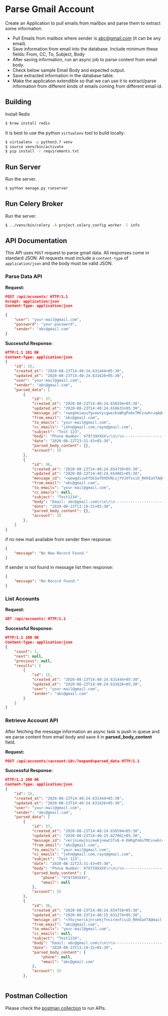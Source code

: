 # Parse Gmail Account

Create an Application to pull emails from mailbox and parse them to extract some information.

* Pull Emails from mailbox where sender is abc@gmail.com (it can be any email).
* Save information from email into the database. Include minimum these fields:
    From, CC, To, Subject, Body
* After saving information, run an async job to parse content from email body.
* Check below sample Email Body and expected output.
* Save extracted information in the database table.
* Make the application extendible so that we can use it to extract/parse information from different kinds of emails coming from different email id.



## Building
Install Redis
```sh
$ brew install redis
```

It is best to use the python `virtualenv` tool to build locally:

```sh
$ virtualenv -p python3.7 venv
$ source venv/bin/activate
$ pip install -r requirements.txt
```

## Run Server
Run the server.
```sh
$ python manage.py runserver
```

## Run Celery Broker
Run the server.
```sh
$ ../venv/bin/celery -A project.celery_config worker -l info
```

## API Documentation

This API uses `POST` request to parse gmail data. All responses come in standard JSON. All requests must include a `content-type` of `application/json` and the body must be valid JSON.

### Parse Data API

**Request:**
```json
POST /api/accounts/ HTTP/1.1
Accept: application/json
Content-Type: application/json

{
    "user": "your-mail@gmail.com",
    "password": "your-password",
    "sender": "abc@gmail.com"
}
```
**Successful Response:**
```json
HTTP/1.1 201 OK
Content-Type: application/json
{
    "id": 15,
    "created_at": "2020-08-23T14:40:24.631444+05:30",
    "updated_at": "2020-08-23T14:40:24.631626+05:30",
    "user": "your-mail@gmail.com",
    "sender": "abc@gmail.com",
    "parsed_data": [
        {
            "id": 37,
            "created_at": "2020-08-23T14:40:24.658594+05:30",
            "updated_at": "2020-08-23T14:40:24.658633+05:30",
            "message_id": "<wegheiwuufgvewtycgweibsWhgPo6xTMCvvwhr=qA@mail.gmail.com>",
            "from_email": "abc@gmail.com",
            "to_emails": "your-mail@gmail.com",
            "cc_emails": "john@gmail.com,rayn@gmail.com",
            "subject": "Test 123",
            "body": "Phone Number: 979739XXXX\r\n\r\n----------------------------------------------------------\r\n\r\nNumber of submissions received\r\n\r\n15/500 this month\r\n\r\nJuly 17th – August 16th\r\n\r\n\r\n--",
            "date": "2020-08-22T23:31:43+05:30",
            "parsed_body_content": {},
            "account": 15
        },
        {
            "id": 36,
            "created_at": "2020-08-23T14:40:24.654758+05:30",
            "updated_at": "2020-08-23T14:40:24.654801+05:30",
            "message_id": "<qewgdicwhfbEIwfbhDVNLsjYVJOTxsiD_RHhEaVTA@mail.gmail.com>",
            "from_email": "abc@gmail.com",
            "to_emails": "your-mail@gmail.com",
            "cc_emails": null,
            "subject": "Test1234",
            "body": "Email: abc@gmail.com\r\n\r\n----------------------------------------------------------\r\n\r\nNumber of submissions received\r\n\r\n15/500 this month\r\n\r\nJuly 17th – August 16th\r\n\r\n\r\n--",
            "date": "2020-08-23T13:19:31+05:30",
            "parsed_body_content": {},
            "account": 15
        },
    ]
}
```

if no new mail available from sender then response:
```json
{
    "message": "No New Record Found."
}
```
if sender is not found in message list then response:
```json
{
    "message": "No Record Found."
}
```

### List Accounts

**Request:**
```json
GET /api/accounts/ HTTP/1.1
```
**Successful Response:**
```json
HTTP/1.1 200 OK
Content-Type: application/json
{
    "count": 1,
    "next": null,
    "previous": null,
    "results": [
        {
            "id": 15,
            "created_at": "2020-08-23T14:40:24.631444+05:30",
            "updated_at": "2020-08-23T14:40:24.631626+05:30",
            "user": "your-mail@gmail.com",
            "sender": "abc@gmail.com"
        }
    ]
}
```

### Retrieve Account API
After fetching the message information an async task is push in queue and we parse content from email body and save it in **parsed_body_content** field.

**Request:**
```json
POST /api/accounts/<account:id>/?expand=parsed_data HTTP/1.1
```
**Successful Response:**
```json
HTTP/1.1 200 OK
Content-Type: application/json
{
    "id": 15,
    "created_at": "2020-08-23T14:40:24.631444+05:30",
    "updated_at": "2020-08-23T14:40:24.631626+05:30",
    "user": "your-mail@gmail.com",
    "sender": "abc@gmail.com",
    "parsed_data": [
        {
            "id": 37,
            "created_at": "2020-08-23T14:40:24.658594+05:30",
            "updated_at": "2020-08-23T14:40:25.027061+05:30",
            "message_id": "<erjniewjnicewkjnewCSTs6-4-EWhgPo6xTMCvvwhr=qA@mail.gmail.com>",
            "from_email": "abc@gmail.com",
            "to_emails": "your-mail@gmail.com",
            "cc_emails": "john@gmail.com,rayn@gmail.com",
            "subject": "Test 123",
            "date": "2020-08-22T23:31:43+05:30",
            "body": "Phone Number: 979739XXXX\r\n\r\n----------------------------------------------------------\r\n\r\nNumber of submissions received\r\n\r\n15/500 this month\r\n\r\nJuly 17th – August 16th\r\n\r\n\r\n--",
            "parsed_body_content": {
                "phone": "979739XXXX",
                "email": null
            },
            "account": 15
        },
        {
            "id": 36,
            "created_at": "2020-08-23T14:40:24.654758+05:30",
            "updated_at": "2020-08-23T14:40:25.031274+05:30",
            "message_id": "<fhvjnerikjnriekjfnvirenfisiD_RHhEaVTA@mail.gmail.com>",
            "from_email": "abc@gmail.com",
            "to_emails": "your-mail@gmail.com",
            "cc_emails": null,
            "subject": "Test1234",
            "body": "Email: abc@gmail.com\r\n\r\n----------------------------------------------------------\r\n\r\nNumber of submissions received\r\n\r\n15/500 this month\r\n\r\nJuly 17th – August 16th\r\n\r\n\r\n--",
            "date": "2020-08-23T13:19:31+05:30",
            "parsed_body_content": {
                "phone": null,
                "email": "abc@gmail.com"
            },
            "account": 15
        },
 
```
 
## Postman Collection
Please check the [postman collection](https://github.com/rsharma093/gmail_parser_apis/blob/master/Gmail_Parser.postman_collection.json) to run APIs.
